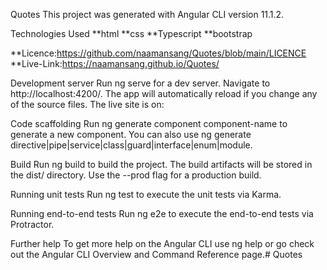 Quotes
This project was generated with Angular CLI version 11.1.2.

Technologies Used **html **css **Typescript **bootstrap

**Licence:https://github.com/naamansang/Quotes/blob/main/LICENCE
**Live-Link:https://naamansang.github.io/Quotes/

Development server
Run ng serve for a dev server. Navigate to http://localhost:4200/. The app will automatically reload if you change any of the source files.
The live site is on:

Code scaffolding
Run ng generate component component-name to generate a new component. You can also use ng generate directive|pipe|service|class|guard|interface|enum|module.

Build
Run ng build to build the project. The build artifacts will be stored in the dist/ directory. Use the --prod flag for a production build.

Running unit tests
Run ng test to execute the unit tests via Karma.

Running end-to-end tests
Run ng e2e to execute the end-to-end tests via Protractor.

Further help
To get more help on the Angular CLI use ng help or go check out the Angular CLI Overview and Command Reference page.# Quotes

